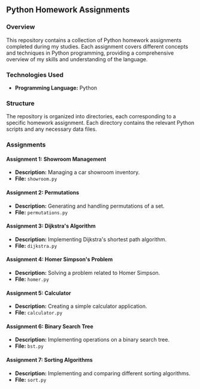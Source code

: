 ## Python Homework Assignments

### Overview
This repository contains a collection of Python homework assignments completed during my studies. Each assignment covers different concepts and techniques in Python programming, providing a comprehensive overview of my skills and understanding of the language.

### Technologies Used
- **Programming Language:** Python

### Structure
The repository is organized into directories, each corresponding to a specific homework assignment. Each directory contains the relevant Python scripts and any necessary data files.

### Assignments
#### Assignment 1: Showroom Management
- **Description:** Managing a car showroom inventory.
- **File:** `showroom.py`

#### Assignment 2: Permutations
- **Description:** Generating and handling permutations of a set.
- **File:** `permutations.py`

#### Assignment 3: Dijkstra's Algorithm
- **Description:** Implementing Dijkstra's shortest path algorithm.
- **File:** `dijkstra.py`

#### Assignment 4: Homer Simpson's Problem
- **Description:** Solving a problem related to Homer Simpson.
- **File:** `homer.py`

#### Assignment 5: Calculator
- **Description:** Creating a simple calculator application.
- **File:** `calculator.py`

#### Assignment 6: Binary Search Tree
- **Description:** Implementing operations on a binary search tree.
- **File:** `bst.py`

#### Assignment 7: Sorting Algorithms
- **Description:** Implementing and comparing different sorting algorithms.
- **File:** `sort.py`
